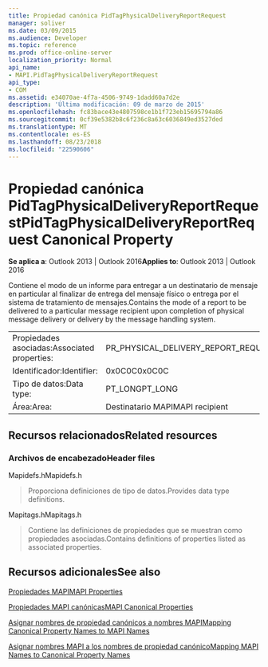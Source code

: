 ```yaml
---
title: Propiedad canónica PidTagPhysicalDeliveryReportRequest
manager: soliver
ms.date: 03/09/2015
ms.audience: Developer
ms.topic: reference
ms.prod: office-online-server
localization_priority: Normal
api_name:
- MAPI.PidTagPhysicalDeliveryReportRequest
api_type:
- COM
ms.assetid: e34070ae-4f7a-4506-9749-1dadd60a7d2e
description: 'Última modificación: 09 de marzo de 2015'
ms.openlocfilehash: fc83bace43e4807598ce1b1f723eb15695794a86
ms.sourcegitcommit: 0cf39e5382b8c6f236c8a63c6036849ed3527ded
ms.translationtype: MT
ms.contentlocale: es-ES
ms.lasthandoff: 08/23/2018
ms.locfileid: "22590606"
---
```

# <a name="pidtagphysicaldeliveryreportrequest-canonical-property"></a><span data-ttu-id="85a9e-103">Propiedad canónica PidTagPhysicalDeliveryReportRequest</span><span class="sxs-lookup"><span data-stu-id="85a9e-103">PidTagPhysicalDeliveryReportRequest Canonical Property</span></span>

  
  
<span data-ttu-id="85a9e-104">**Se aplica a**: Outlook 2013 | Outlook 2016</span><span class="sxs-lookup"><span data-stu-id="85a9e-104">**Applies to**: Outlook 2013 | Outlook 2016</span></span> 
  
<span data-ttu-id="85a9e-105">Contiene el modo de un informe para entregar a un destinatario de mensaje en particular al finalizar de entrega del mensaje físico o entrega por el sistema de tratamiento de mensajes.</span><span class="sxs-lookup"><span data-stu-id="85a9e-105">Contains the mode of a report to be delivered to a particular message recipient upon completion of physical message delivery or delivery by the message handling system.</span></span>
  
|||
|:-----|:-----|
|<span data-ttu-id="85a9e-106">Propiedades asociadas:</span><span class="sxs-lookup"><span data-stu-id="85a9e-106">Associated properties:</span></span>  <br/> |<span data-ttu-id="85a9e-107">PR_PHYSICAL_DELIVERY_REPORT_REQUEST</span><span class="sxs-lookup"><span data-stu-id="85a9e-107">PR_PHYSICAL_DELIVERY_REPORT_REQUEST</span></span>  <br/> |
|<span data-ttu-id="85a9e-108">Identificador:</span><span class="sxs-lookup"><span data-stu-id="85a9e-108">Identifier:</span></span>  <br/> |<span data-ttu-id="85a9e-109">0x0C0C</span><span class="sxs-lookup"><span data-stu-id="85a9e-109">0x0C0C</span></span>  <br/> |
|<span data-ttu-id="85a9e-110">Tipo de datos:</span><span class="sxs-lookup"><span data-stu-id="85a9e-110">Data type:</span></span>  <br/> |<span data-ttu-id="85a9e-111">PT_LONG</span><span class="sxs-lookup"><span data-stu-id="85a9e-111">PT_LONG</span></span>  <br/> |
|<span data-ttu-id="85a9e-112">Área:</span><span class="sxs-lookup"><span data-stu-id="85a9e-112">Area:</span></span>  <br/> |<span data-ttu-id="85a9e-113">Destinatario MAPI</span><span class="sxs-lookup"><span data-stu-id="85a9e-113">MAPI recipient</span></span>  <br/> |
   
## <a name="related-resources"></a><span data-ttu-id="85a9e-114">Recursos relacionados</span><span class="sxs-lookup"><span data-stu-id="85a9e-114">Related resources</span></span>

### <a name="header-files"></a><span data-ttu-id="85a9e-115">Archivos de encabezado</span><span class="sxs-lookup"><span data-stu-id="85a9e-115">Header files</span></span>

<span data-ttu-id="85a9e-116">Mapidefs.h</span><span class="sxs-lookup"><span data-stu-id="85a9e-116">Mapidefs.h</span></span>
  
> <span data-ttu-id="85a9e-117">Proporciona definiciones de tipo de datos.</span><span class="sxs-lookup"><span data-stu-id="85a9e-117">Provides data type definitions.</span></span>
    
<span data-ttu-id="85a9e-118">Mapitags.h</span><span class="sxs-lookup"><span data-stu-id="85a9e-118">Mapitags.h</span></span>
  
> <span data-ttu-id="85a9e-119">Contiene las definiciones de propiedades que se muestran como propiedades asociadas.</span><span class="sxs-lookup"><span data-stu-id="85a9e-119">Contains definitions of properties listed as associated properties.</span></span>
    
## <a name="see-also"></a><span data-ttu-id="85a9e-120">Recursos adicionales</span><span class="sxs-lookup"><span data-stu-id="85a9e-120">See also</span></span>



[<span data-ttu-id="85a9e-121">Propiedades MAPI</span><span class="sxs-lookup"><span data-stu-id="85a9e-121">MAPI Properties</span></span>](mapi-properties.md)
  
[<span data-ttu-id="85a9e-122">Propiedades MAPI canónicas</span><span class="sxs-lookup"><span data-stu-id="85a9e-122">MAPI Canonical Properties</span></span>](mapi-canonical-properties.md)
  
[<span data-ttu-id="85a9e-123">Asignar nombres de propiedad canónicos a nombres MAPI</span><span class="sxs-lookup"><span data-stu-id="85a9e-123">Mapping Canonical Property Names to MAPI Names</span></span>](mapping-canonical-property-names-to-mapi-names.md)
  
[<span data-ttu-id="85a9e-124">Asignar nombres MAPI a los nombres de propiedad canónico</span><span class="sxs-lookup"><span data-stu-id="85a9e-124">Mapping MAPI Names to Canonical Property Names</span></span>](mapping-mapi-names-to-canonical-property-names.md)

